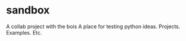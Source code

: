 # sandbox
A collab project with the bois
A place for testing python ideas.
Projects. Examples. Etc. 
